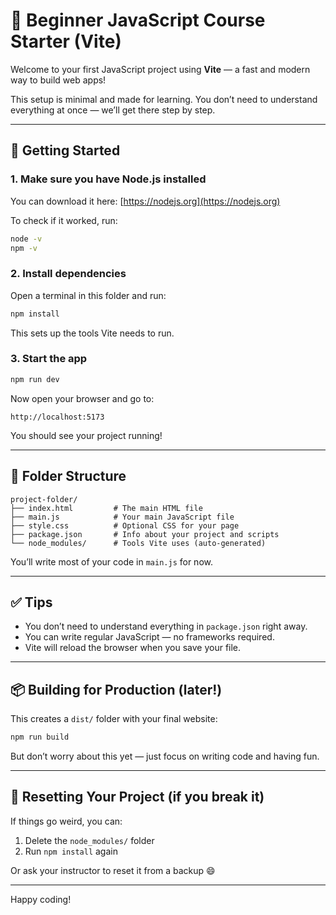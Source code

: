 # 🧪 Beginner JavaScript Course Starter (Vite)

Welcome to your first JavaScript project using **Vite** — a fast and modern way to build web apps!

This setup is minimal and made for learning. You don’t need to understand everything at once — we’ll get there step by step.

---

## 🚀 Getting Started

### 1. Make sure you have Node.js installed

You can download it here: [https://nodejs.org](https://nodejs.org)

To check if it worked, run:

```bash
node -v
npm -v
```

### 2. Install dependencies

Open a terminal in this folder and run:

```bash
npm install
```

This sets up the tools Vite needs to run.

### 3. Start the app

```bash
npm run dev
```

Now open your browser and go to:

```
http://localhost:5173
```

You should see your project running!

---

## 📁 Folder Structure

```
project-folder/
├── index.html         # The main HTML file
├── main.js            # Your main JavaScript file
├── style.css          # Optional CSS for your page
├── package.json       # Info about your project and scripts
└── node_modules/      # Tools Vite uses (auto-generated)
```

You’ll write most of your code in `main.js` for now.

---

## ✅ Tips

- You don’t need to understand everything in `package.json` right away.
- You can write regular JavaScript — no frameworks required.
- Vite will reload the browser when you save your file.

---

## 📦 Building for Production (later!)

This creates a `dist/` folder with your final website:

```bash
npm run build
```

But don’t worry about this yet — just focus on writing code and having fun.

---

## 🧹 Resetting Your Project (if you break it)

If things go weird, you can:

1. Delete the `node_modules/` folder
2. Run `npm install` again

Or ask your instructor to reset it from a backup 😄

---

Happy coding!

